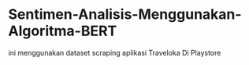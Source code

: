 # Sentimen-Analisis-Menggunakan-Algoritma-BERT
ini menggunakan dataset scraping aplikasi Traveloka Di Playstore
